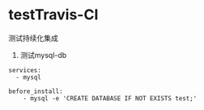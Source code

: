 # testTravis-CI
测试持续化集成

1. 测试mysql-db

```
services:
  - mysql

before_install:
    - mysql -e 'CREATE DATABASE IF NOT EXISTS test;'
```
